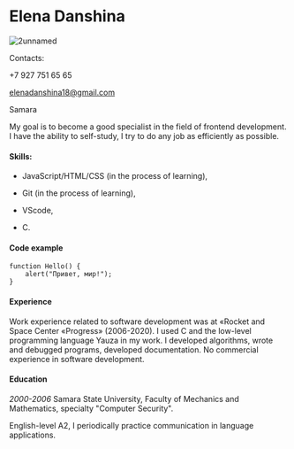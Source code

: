 # Elena Danshina


![2unnamed](https://user-images.githubusercontent.com/86845040/125833987-1be26614-4854-48d6-8c6a-9428c4c7ad33.jpg)


Сontacts:

+7 927 751 65 65

elenadanshina18@gmail.com

Samara

My goal is to become a good specialist in the field of frontend development. I have the ability to self-study, I try to do any job as efficiently as possible.

#### Skills:

- JavaScript/HTML/CSS (in the process of learning),

- Git (in the process of learning), 

- VScode,

- С.

#### Code example

```
function Hello() {
    alert("Привет, мир!");
}
```


#### Experience

Work experience related to software development was at «Rocket and Space Center «Progress» (2006-2020). I used C and the low-level programming language Yauza in my work. I developed algorithms, wrote and debugged programs, developed documentation. 
No commercial experience in software development.

#### Education 

*2000-2006* Samara State University, Faculty of Mechanics and Mathematics, specialty "Computer Security".

English-level A2, I periodically practice communication in language applications.

